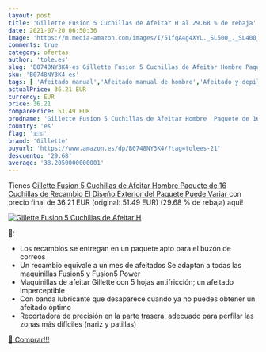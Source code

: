 ```yaml
---
layout: post
title: 'Gillette Fusion 5 Cuchillas de Afeitar H al 29.68 % de rebaja'
date: 2021-07-20 06:50:36
image: 'https://m.media-amazon.com/images/I/51fqA4g4XYL._SL500_._SL400_.jpg'
comments: true
category: ofertas
author: 'tole.es'
slug: 'B0748NY3K4-es Gillette Fusion 5 Cuchillas de Afeitar Hombre Paquete de...'
sku: 'B0748NY3K4-es'
tags: [ 'Afeitado manual','Afeitado manual de hombre','Afeitado y depilación','Belleza','Kits de afeitado manual para hombre','gillette', ]
actualPrice: 36.21 EUR
currency: EUR
price: 36.21
comparePrice: 51.49 EUR
prodname: 'Gillette Fusion 5 Cuchillas de Afeitar Hombre  Paquete de 16 Cuchillas de Recambio  El Diseño Exterior del Paquete Puede Variar '
country: 'es'
flag: '🇪🇸'
brand: 'Gillette'
buyurl: 'https://www.amazon.es/dp/B0748NY3K4/?tag=tolees-21'
descuento: '29.68'
average: '38.2050000000001'
---
```


Tienes [Gillette Fusion 5 Cuchillas de Afeitar Hombre  Paquete de 16 Cuchillas de Recambio  El Diseño Exterior del Paquete Puede Variar ](https://www.amazon.es/dp/B0748NY3K4/?tag=tolees-21) con precio final de  36.21 EUR (original: 51.49 EUR) (29.68 %  de rebaja) aqui!

[![Gillette Fusion 5 Cuchillas de Afeitar H](https://m.media-amazon.com/images/I/51fqA4g4XYL._SL500_._SL400_.jpg)](https://www.amazon.es/dp/B0748NY3K4/?tag=tolees-21)

🔎:

- Los recambios se entregan en un paquete apto para el buzón de correos
- Un recambio equivale a un mes de afeitados Se adaptan a todas las maquinillas Fusion5 y Fusion5 Power
- Maquinillas de afeitar Gillette con 5 hojas antifricción; un afeitado imperceptible
- Con banda lubricante que desaparece cuando ya no puedes obtener un afeitado óptimo
- Recortadora de precisión en la parte trasera, adecuado para perfilar las zonas más difíciles (nariz y patillas)

[🛒 Comprar!!!](https://www.amazon.es/dp/B0748NY3K4/?tag=tolees-21)
